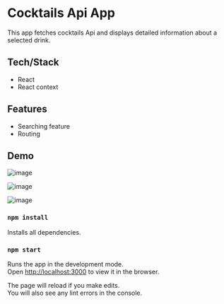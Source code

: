 # Cocktails Api App

This app fetches cocktails Api and displays detailed information about a selected drink.

## Tech/Stack

- React
- React context

## Features

- Searching feature
- Routing 

## Demo

![image](https://user-images.githubusercontent.com/34722096/109067965-daae9f00-76b4-11eb-9ac5-59325dcc8b68.png)

![image](https://user-images.githubusercontent.com/34722096/109068062-f9ad3100-76b4-11eb-9a35-92796615247c.png)

![image](https://user-images.githubusercontent.com/34722096/109068221-2b25fc80-76b5-11eb-8b39-b6a2fb6b2f10.png)

### `npm install`

Installs all dependencies.

### `npm start`

Runs the app in the development mode.\
Open [http://localhost:3000](http://localhost:3000) to view it in the browser.

The page will reload if you make edits.\
You will also see any lint errors in the console.
